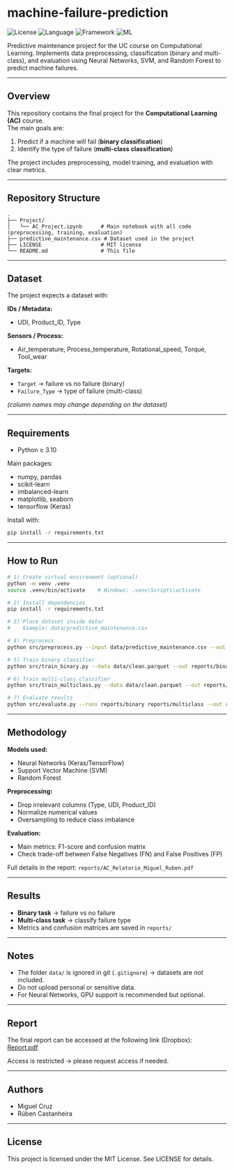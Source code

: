 # machine-failure-prediction
![License](https://img.shields.io/badge/license-MIT-green)
![Language](https://img.shields.io/badge/language-Python-blue)
![Framework](https://img.shields.io/badge/framework-TensorFlow-orange)
![ML](https://img.shields.io/badge/ML-ScikitLearn-yellowgreen)

Predictive maintenance project for the UC course on Computational Learning. Implements data preprocessing, classification (binary and multi-class), and evaluation using Neural Networks, SVM, and Random Forest to predict machine failures.

---

## Overview
This repository contains the final project for the **Computational Learning (AC)** course.  
The main goals are:
1. Predict if a machine will fail (**binary classification**)  
2. Identify the type of failure (**multi-class classification**)  

The project includes preprocessing, model training, and evaluation with clear metrics.

---

## Repository Structure
```plaintext
.
├── Project/
│   └── AC_Project.ipynb      # Main notebook with all code (preprocessing, training, evaluation)
├── predictive_maintenance.csv # Dataset used in the project
├── LICENSE                   # MIT license
└── README.md                 # This file
```

---

## Dataset
The project expects a dataset with:

**IDs / Metadata:**  
- UDI, Product_ID, Type  

**Sensors / Process:**  
- Air_temperature, Process_temperature, Rotational_speed, Torque, Tool_wear  

**Targets:**  
- `Target` → failure vs no failure (binary)  
- `Failure_Type` → type of failure (multi-class)  

*(column names may change depending on the dataset)*

---

## Requirements
- Python ≥ 3.10  

Main packages:
- numpy, pandas  
- scikit-learn  
- imbalanced-learn  
- matplotlib, seaborn  
- tensorflow (Keras)  

Install with:
```bash
pip install -r requirements.txt
```

---

## How to Run
```bash
# 1) Create virtual environment (optional)
python -m venv .venv
source .venv/bin/activate    # Windows: .venv\Scripts\activate

# 2) Install dependencies
pip install -r requirements.txt

# 3) Place dataset inside data/
#    Example: data/predictive_maintenance.csv

# 4) Preprocess
python src/preprocess.py --input data/predictive_maintenance.csv --out data/clean.parquet

# 5) Train binary classifier
python src/train_binary.py --data data/clean.parquet --out reports/binary

# 6) Train multi-class classifier
python src/train_multiclass.py --data data/clean.parquet --out reports/multiclass

# 7) Evaluate results
python src/evaluate.py --runs reports/binary reports/multiclass --out reports/summary
```

---

## Methodology
**Models used:**
- Neural Networks (Keras/TensorFlow)  
- Support Vector Machine (SVM)  
- Random Forest  

**Preprocessing:**
- Drop irrelevant columns (Type, UDI, Product_ID)  
- Normalize numerical values  
- Oversampling to reduce class imbalance  

**Evaluation:**
- Main metrics: F1-score and confusion matrix  
- Check trade-off between False Negatives (FN) and False Positives (FP)  

Full details in the report: `reports/AC_Relatorio_Miguel_Ruben.pdf`

---

## Results
- **Binary task** → failure vs no failure  
- **Multi-class task** → classify failure type  
- Metrics and confusion matrices are saved in `reports/`  

---

## Notes
- The folder `data/` is ignored in git (`.gitignore`) → datasets are not included.  
- Do not upload personal or sensitive data.  
- For Neural Networks, GPU support is recommended but optional.  

---

## Report
The final report can be accessed at the following link (Dropbox):  
[Report.pdf](https://www.dropbox.com/scl/fi/6hl6vi5mtxefozfoofra9/Report.pdf?rlkey=t094k5x0mdp9k7njh39l717xu&st=8xa68wkz&dl=0)

Access is restricted → please request access if needed.

--- 

## Authors
- Miguel Cruz
- Rúben Castanheira

---

## License
This project is licensed under the MIT License. See LICENSE for details.
